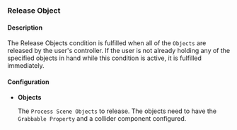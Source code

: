 ### Release Object

#### Description

The Release Objects condition is fulfilled when all of the `Objects` are released by the user's controller. If the user is not already holding any of the specified objects in hand while this condition is active, it is fulfilled immediately.

#### Configuration

- **Objects**

    The `Process Scene Objects` to release. The objects need to have the `Grabbable Property` and a collider component configured.